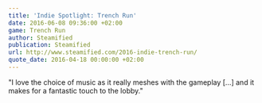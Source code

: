 ```yaml
---
title: 'Indie Spotlight: Trench Run'
date: 2016-06-08 09:36:00 +02:00
game: Trench Run
author: Steamified
publication: Steamified
url: http://www.steamified.com/2016-indie-trench-run/
quote_date: 2016-04-18 00:00:00 +02:00
---
```


"I love the choice of music as it really meshes with the gameplay […] and it makes for a fantastic touch to the lobby."